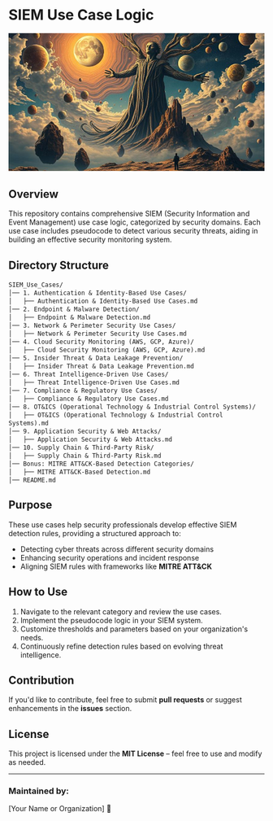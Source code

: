 
# SIEM Use Case Logic
![Project Screenshot](https://github.com/Masriyan/uclsoc_code/blob/main/image-ucl.jpeg)
## Overview
This repository contains comprehensive SIEM (Security Information and Event Management) use case logic, categorized by security domains. Each use case includes pseudocode to detect various security threats, aiding in building an effective security monitoring system.

## Directory Structure
```
SIEM_Use_Cases/
│── 1. Authentication & Identity-Based Use Cases/
│   ├── Authentication & Identity-Based Use Cases.md
│── 2. Endpoint & Malware Detection/
│   ├── Endpoint & Malware Detection.md
│── 3. Network & Perimeter Security Use Cases/
│   ├── Network & Perimeter Security Use Cases.md
│── 4. Cloud Security Monitoring (AWS, GCP, Azure)/
│   ├── Cloud Security Monitoring (AWS, GCP, Azure).md
│── 5. Insider Threat & Data Leakage Prevention/
│   ├── Insider Threat & Data Leakage Prevention.md
│── 6. Threat Intelligence-Driven Use Cases/
│   ├── Threat Intelligence-Driven Use Cases.md
│── 7. Compliance & Regulatory Use Cases/
│   ├── Compliance & Regulatory Use Cases.md
│── 8. OT&ICS (Operational Technology & Industrial Control Systems)/
│   ├── OT&ICS (Operational Technology & Industrial Control Systems).md
│── 9. Application Security & Web Attacks/
│   ├── Application Security & Web Attacks.md
│── 10. Supply Chain & Third-Party Risk/
│   ├── Supply Chain & Third-Party Risk.md
│── Bonus: MITRE ATT&CK-Based Detection Categories/
│   ├── MITRE ATT&CK-Based Detection.md
│── README.md
```

## Purpose
These use cases help security professionals develop effective SIEM detection rules, providing a structured approach to:
- Detecting cyber threats across different security domains
- Enhancing security operations and incident response
- Aligning SIEM rules with frameworks like **MITRE ATT&CK**

## How to Use
1. Navigate to the relevant category and review the use cases.
2. Implement the pseudocode logic in your SIEM system.
3. Customize thresholds and parameters based on your organization's needs.
4. Continuously refine detection rules based on evolving threat intelligence.

## Contribution
If you'd like to contribute, feel free to submit **pull requests** or suggest enhancements in the **issues** section.

## License
This project is licensed under the **MIT License** – feel free to use and modify as needed.

---
### Maintained by:
[Your Name or Organization] 🚀
